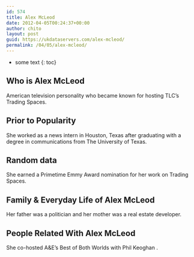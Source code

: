 ```yaml
---
id: 574
title: Alex McLeod
date: 2012-04-05T00:24:37+00:00
author: chito
layout: post
guid: https://ukdataservers.com/alex-mcleod/
permalink: /04/05/alex-mcleod/
---
```


* some text
{: toc}


## Who is  Alex McLeod
                  
                  
                  
American television personality who became known for hosting TLC&#8217;s Trading Spaces.
                  
                
                
                
## Prior to Popularity 
                  
                  
                  
She worked as a news intern in Houston, Texas after graduating with a degree in communications from The University of Texas.
                  
                
                
                
## Random data 
                  
                  
                  
She earned a Primetime Emmy Award nomination for her work on Trading Spaces.
                  
                
                
                
## Family & Everyday Life of Alex McLeod
                  
                  
                  
Her father was a politician and her mother was a real estate developer.
                  
                
                
                
## People Related With  Alex McLeod
                  
                  
                  
She co-hosted A&E&#8217;s Best of Both Worlds with Phil Keoghan .
                  
                
              
            
          
          
          
    
    
  
